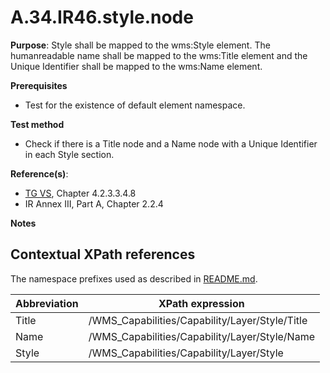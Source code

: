 # A.34.IR46.style.node

**Purpose**: Style shall be mapped to the wms:Style element. The humanreadable name shall be mapped to the wms:Title element and the Unique Identifier shall be mapped to the wms:Name element.

**Prerequisites**

* Test for the existence of default element namespace.

**Test method**

* Check if there is a Title node and a Name node with a Unique Identifier in each Style section.


**Reference(s)**:
* [TG VS](README.md#ref_TG_VS), Chapter 4.2.3.3.4.8
* IR Annex III, Part A, Chapter 2.2.4

**Notes**

## Contextual XPath references

The namespace prefixes used as described in [README.md](README.md#namespaces).

Abbreviation                                               |  XPath expression
---------------------------------------------------------- | -------------------------------------------------------------------------
Title <a name="Title"></a> | /WMS_Capabilities/Capability/Layer/Style/Title
Name <a name="Name"></a> | /WMS_Capabilities/Capability/Layer/Style/Name
Style <a name="Style"></a> | /WMS_Capabilities/Capability/Layer/Style
